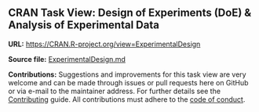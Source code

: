 ## CRAN Task View: Design of Experiments (DoE) & Analysis of Experimental Data

**URL:** <https://CRAN.R-project.org/view=ExperimentalDesign>

**Source file:** [ExperimentalDesign.md](ExperimentalDesign.md)

**Contributions:** Suggestions and improvements for this task view are very
welcome and can be made through issues or pull requests here on GitHub or
via e-mail to the maintainer address. For further details see the
[Contributing](https://github.com/cran-task-views/ctv/blob/main/Contributing.md)
guide. All contributions must adhere to the
[code of conduct](https://github.com/cran-task-views/ctv/blob/main/CodeOfConduct.md).
